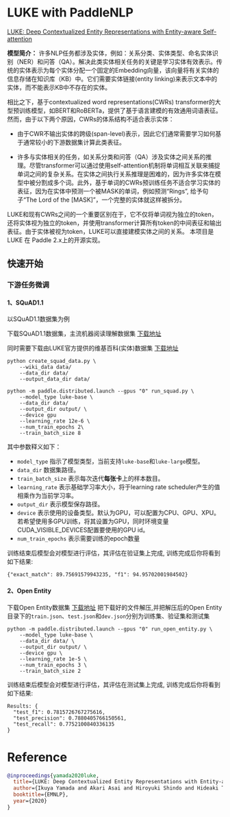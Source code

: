 # LUKE with PaddleNLP

[LUKE: Deep Contextualized Entity Representations with Entity-aware Self-attention](https://arxiv.org/abs/2010.01057)

**模型简介：**
许多NLP任务都涉及实体，例如：关系分类、实体类型、命名实体识别（NER）和问答（QA）。解决此类实体相关任务的关键是学习实体有效表示。传统的实体表示为每个实体分配一个固定的Embedding向量，该向量将有关实体的信息存储在知识库（KB）中。它们需要实体链接(entity linking)来表示文本中的实体，而不能表示KB中不存在的实体。

相比之下，基于contextualized word representations(CWRs) transformer的大型预训练模型，如BERT和RoBERTa，提供了基于语言建模的有效通用词语表征。然而，由于以下两个原因，CWRs的体系结构不适合表示实体：

- 由于CWR不输出实体的跨级(span-level)表示，因此它们通常需要学习如何基于通常较小的下游数据集计算此类表征。

- 许多与实体相关的任务，如关系分类和问答（QA）涉及实体之间关系的推理。尽管transformer可以通过使用self-attention机制将单词相互关联来捕捉单词之间的复杂关系。在实体之间执行关系推理是困难的，因为许多实体在模型中被分割成多个词。此外，基于单词的CWRs预训练任务不适合学习实体的表征，因为在实体中预测一个被MASK的单词，例如预测“Rings”, 给予句子“The Lord of the [MASK]”，一个完整的实体就这样被拆分。

LUKE和现有CWRs之间的一个重要区别在于，它不仅将单词视为独立的token，还将实体视为独立的token，并使用transformer计算所有token的中间表征和输出表征。由于实体被视为token，LUKE可以直接建模实体之间的关系。
本项目是 LUKE 在 Paddle 2.x上的开源实现。

## 快速开始

### 下游任务微调

#### 1、SQuAD1.1
以SQuAD1.1数据集为例

下载SQuAD1.1数据集，主流机器阅读理解数据集
[下载地址](https://data.deepai.org/squad1.1.zip)

同时需要下载由LUKE官方提供的维基百科(实体)数据集
[下载地址](https://drive.google.com/file/d/129tDJ3ev6IdbJiKOmO6GTgNANunhO_vt/view)

```shell
python create_squad_data.py \
    --wiki_data data/
    --data_dir data/
    --output_data_dir data/

python -m paddle.distributed.launch --gpus "0" run_squad.py \
    --model_type luke-base \
    --data_dir data/
    --output_dir output/ \
    --device gpu
    --learning_rate 12e-6 \
    --num_train_epochs 2\
    --train_batch_size 8
```
其中参数释义如下：
- `model_type` 指示了模型类型，当前支持`luke-base`和`luke-large`模型。
- `data_dir` 数据集路径。
- `train_batch_size` 表示每次迭代**每张卡**上的样本数目。
- `learning_rate` 表示基础学习率大小，将于learning rate scheduler产生的值相乘作为当前学习率。
- `output_dir` 表示模型保存路径。
- `device` 表示使用的设备类型。默认为GPU，可以配置为CPU、GPU、XPU。若希望使用多GPU训练，将其设置为GPU，同时环境变量CUDA_VISIBLE_DEVICES配置要使用的GPU id。
- `num_train_epochs` 表示需要训练的epoch数量

训练结束后模型会对模型进行评估，其评估在验证集上完成, 训练完成后你将看到如下结果:
```text
{"exact_match": 89.75691579943235, "f1": 94.95702001984502}
```

#### 2、Open Entity

下载Open Entity数据集
[下载地址](https://cloud.tsinghua.edu.cn/f/6ec98dbd931b4da9a7f0/)
把下载好的文件解压,并把解压后的Open Entity目录下的`train.json`、`test.json`和`dev.json`分别为训练集、验证集和测试集

```shell
python -m paddle.distributed.launch --gpus "0" run_open_entity.py \
    --model_type luke-base \
    --data_dir data/ \
    --output_dir output/ \
    --device gpu \
    --learning_rate 1e-5 \
    --num_train_epochs 3 \
    --train_batch_size 2
```
训练结束后模型会对模型进行评估，其评估在测试集上完成, 训练完成后你将看到如下结果:
```text
Results: {
  "test_f1": 0.7815726767275616,
  "test_precision": 0.7880405766150561,
  "test_recall": 0.7752100840336135
}
```


# Reference

```bibtex
@inproceedings{yamada2020luke,
  title={LUKE: Deep Contextualized Entity Representations with Entity-aware Self-attention},
  author={Ikuya Yamada and Akari Asai and Hiroyuki Shindo and Hideaki Takeda and Yuji Matsumoto},
  booktitle={EMNLP},
  year={2020}
}
```
